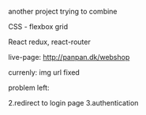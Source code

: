 another project trying to combine

CSS - flexbox grid

React redux, react-router

live-page: http://panpan.dk/webshop

currenly: img url fixed

problem left:

2.redirect to login page
3.authentication
